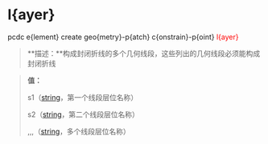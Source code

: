 # l{ayer}
pcdc e{lement} create geo{metry}-p{atch} c{onstrain}-p{oint} <span style='color: red;'>l{ayer}</span>
> **描述：**构成封闭折线的多个几何线段，这些列出的几何线段必须能构成封闭折线

> 
> **值：**
> 
> s1（[string](数据类型/string/)，第一个线段层位名称）
> 
> s2（[string](数据类型/string/)，第二个线段层位名称）
> 
> ,,,（[string](数据类型/string/)，多个线段层位名称）

